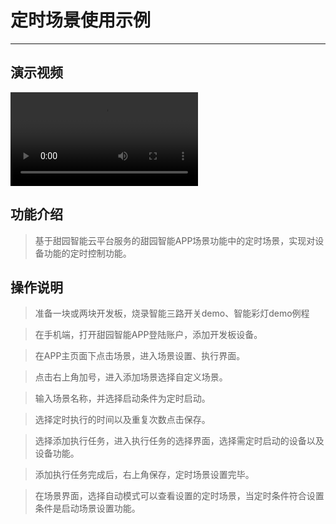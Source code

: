 # 定时场景使用示例
------------------------------------------

## 演示视频

![定时场景-演示视频](https://smart-img.5itianyuan.com/open/timing_scene.mp4)

## 功能介绍

> 基于甜园智能云平台服务的甜园智能APP场景功能中的定时场景，实现对设备功能的定时控制功能。

## 操作说明

> 准备一块或两块开发板，烧录智能三路开关demo、智能彩灯demo例程

> 在手机端，打开甜园智能APP登陆账户，添加开发板设备。

> 在APP主页面下点击场景，进入场景设置、执行界面。

> 点击右上角加号，进入添加场景选择自定义场景。

> 输入场景名称，并选择启动条件为定时启动。

> 选择定时执行的时间以及重复次数点击保存。

> 选择添加执行任务，进入执行任务的选择界面，选择需定时启动的设备以及设备功能。

> 添加执行任务完成后，右上角保存，定时场景设置完毕。

> 在场景界面，选择自动模式可以查看设置的定时场景，当定时条件符合设置条件是启动场景设置功能。
